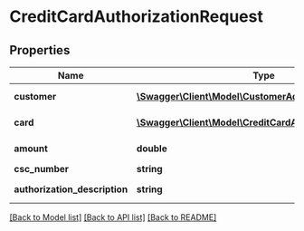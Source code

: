 # CreditCardAuthorizationRequest

## Properties
Name | Type | Description | Notes
------------ | ------------- | ------------- | -------------
**customer** | [**\Swagger\Client\Model\CustomerAddressUpdateRequest**](CustomerAddressUpdateRequest.md) | Customer information | [optional] 
**card** | [**\Swagger\Client\Model\CreditCardAddRequest**](CreditCardAddRequest.md) | Credit card information | [optional] 
**amount** | **double** | Authorization amount | [optional] 
**csc_number** | **string** | CSC number | [optional] 
**authorization_description** | **string** | Authorization description | [optional] 

[[Back to Model list]](../README.md#documentation-for-models) [[Back to API list]](../README.md#documentation-for-api-endpoints) [[Back to README]](../README.md)


